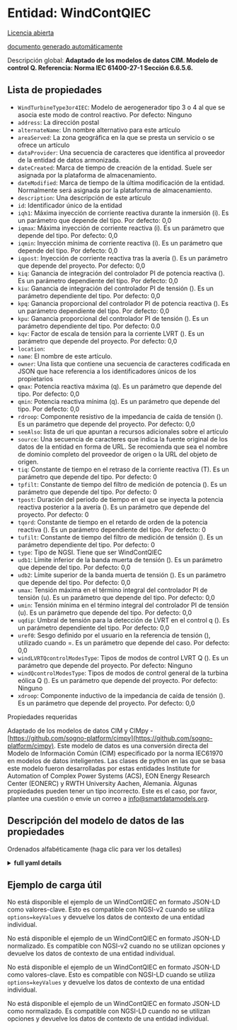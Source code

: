 Entidad: WindContQIEC  
=====================  
[Licencia abierta](https://github.com/smart-data-models//dataModel.EnergyCIM/blob/master/WindContQIEC/LICENSE.md)  
[documento generado automáticamente](https://docs.google.com/presentation/d/e/2PACX-1vTs-Ng5dIAwkg91oTTUdt8ua7woBXhPnwavZ0FxgR8BsAI_Ek3C5q97Nd94HS8KhP-r_quD4H0fgyt3/pub?start=false&loop=false&delayms=3000#slide=id.gb715ace035_0_60)  
Descripción global: **Adaptado de los modelos de datos CIM. Modelo de control Q.  Referencia: Norma IEC 61400-27-1 Sección 6.6.5.6.**  

## Lista de propiedades  

- `WindTurbineType3or4IEC`: Modelo de aerogenerador tipo 3 o 4 al que se asocia este modo de control reactivo. Por defecto: Ninguno  - `address`: La dirección postal  - `alternateName`: Un nombre alternativo para este artículo  - `areaServed`: La zona geográfica en la que se presta un servicio o se ofrece un artículo  - `dataProvider`: Una secuencia de caracteres que identifica al proveedor de la entidad de datos armonizada.  - `dateCreated`: Marca de tiempo de creación de la entidad. Suele ser asignada por la plataforma de almacenamiento.  - `dateModified`: Marca de tiempo de la última modificación de la entidad. Normalmente será asignada por la plataforma de almacenamiento.  - `description`: Una descripción de este artículo  - `id`: Identificador único de la entidad  - `iqh1`: Máxima inyección de corriente reactiva durante la inmersión (i). Es un parámetro que depende del tipo. Por defecto: 0,0  - `iqmax`: Máxima inyección de corriente reactiva (i). Es un parámetro que depende del tipo. Por defecto: 0,0  - `iqmin`: Inyección mínima de corriente reactiva (i). Es un parámetro que depende del tipo. Por defecto: 0,0  - `iqpost`: Inyección de corriente reactiva tras la avería (). Es un parámetro que depende del proyecto. Por defecto: 0,0  - `kiq`: Ganancia de integración del controlador PI de potencia reactiva (). Es un parámetro dependiente del tipo. Por defecto: 0,0  - `kiu`: Ganancia de integración del controlador PI de tensión (). Es un parámetro dependiente del tipo. Por defecto: 0,0  - `kpq`: Ganancia proporcional del controlador PI de potencia reactiva (). Es un parámetro dependiente del tipo. Por defecto: 0,0  - `kpu`: Ganancia proporcional del controlador PI de tensión (). Es un parámetro dependiente del tipo. Por defecto: 0.0  - `kqv`: Factor de escala de tensión para la corriente LVRT (). Es un parámetro que depende del proyecto. Por defecto: 0,0  - `location`:   - `name`: El nombre de este artículo.  - `owner`: Una lista que contiene una secuencia de caracteres codificada en JSON que hace referencia a los identificadores únicos de los propietarios  - `qmax`: Potencia reactiva máxima (q). Es un parámetro que depende del tipo. Por defecto: 0,0  - `qmin`: Potencia reactiva mínima (q). Es un parámetro que depende del tipo. Por defecto: 0,0  - `rdroop`: Componente resistivo de la impedancia de caída de tensión (). Es un parámetro que depende del proyecto. Por defecto: 0,0  - `seeAlso`: lista de uri que apuntan a recursos adicionales sobre el artículo  - `source`: Una secuencia de caracteres que indica la fuente original de los datos de la entidad en forma de URL. Se recomienda que sea el nombre de dominio completo del proveedor de origen o la URL del objeto de origen.  - `tiq`: Constante de tiempo en el retraso de la corriente reactiva (T). Es un parámetro que depende del tipo. Por defecto: 0  - `tpfilt`: Constante de tiempo del filtro de medición de potencia (). Es un parámetro que depende del tipo. Por defecto: 0  - `tpost`: Duración del periodo de tiempo en el que se inyecta la potencia reactiva posterior a la avería (). Es un parámetro que depende del proyecto. Por defecto: 0  - `tqord`: Constante de tiempo en el retardo de orden de la potencia reactiva (). Es un parámetro dependiente del tipo. Por defecto: 0  - `tufilt`: Constante de tiempo del filtro de medición de tensión (). Es un parámetro dependiente del tipo. Por defecto: 0  - `type`: Tipo de NGSI. Tiene que ser WindContQIEC  - `udb1`: Límite inferior de la banda muerta de tensión (). Es un parámetro que depende del tipo. Por defecto: 0,0  - `udb2`: Límite superior de la banda muerta de tensión (). Es un parámetro que depende del tipo. Por defecto: 0,0  - `umax`: Tensión máxima en el término integral del controlador PI de tensión (u). Es un parámetro que depende del tipo. Por defecto: 0,0  - `umin`: Tensión mínima en el término integral del controlador PI de tensión (u). Es un parámetro que depende del tipo. Por defecto: 0,0  - `uqdip`: Umbral de tensión para la detección de LVRT en el control q (). Es un parámetro dependiente del tipo. Por defecto: 0,0  - `uref0`: Sesgo definido por el usuario en la referencia de tensión (), utilizado cuando =. Es un parámetro que depende del caso. Por defecto: 0,0  - `windLVRTQcontrolModesType`: Tipos de modos de control LVRT Q (). Es un parámetro que depende del proyecto. Por defecto: Ninguno  - `windQcontrolModesType`: Tipos de modos de control general de la turbina eólica Q ().  Es un parámetro que depende del proyecto. Por defecto: Ninguno  - `xdroop`: Componente inductivo de la impedancia de caída de tensión (). Es un parámetro que depende del proyecto. Por defecto: 0,0    
Propiedades requeridas  
Adaptado de los modelos de datos CIM y CIMpy - [https://github.com/sogno-platform/cimpy](https://github.com/sogno-platform/cimpy). Este modelo de datos es una conversión directa del Modelo de Información Común (CIM) especificado por la norma IEC61970 en modelos de datos inteligentes. Las clases de python en las que se basa este modelo fueron desarrolladas por estas entidades Institute for Automation of Complex Power Systems (ACS), EON Energy Research Center (EONERC) y RWTH University Aachen, Alemania. Algunas propiedades pueden tener un tipo incorrecto. Este es el caso, por favor, plantee una cuestión o envíe un correo a info@smartdatamodels.org.  
## Descripción del modelo de datos de las propiedades  
Ordenados alfabéticamente (haga clic para ver los detalles)  
<details><summary><strong>full yaml details</strong></summary>    
```yaml  
WindContQIEC:    
  description: 'Adapted from CIM data models. Q control model.  Reference: IEC Standard 61400-27-1 Section 6.6.5.6.'    
  properties:    
    WindTurbineType3or4IEC:    
      description: 'Wind turbine type 3 or 4 model with which this reactive control mode is associated. Default: None'    
      type: number    
      x-ngsi:    
        model: https://schema.org/Number    
    address:    
      description: 'The mailing address'    
      properties:    
        addressCountry:    
          description: 'Property. The country. For example, Spain. Model:''https://schema.org/addressCountry'''    
          type: string    
        addressLocality:    
          description: 'Property. The locality in which the street address is, and which is in the region. Model:''https://schema.org/addressLocality'''    
          type: string    
        addressRegion:    
          description: 'Property. The region in which the locality is, and which is in the country. Model:''https://schema.org/addressRegion'''    
          type: string    
        postOfficeBoxNumber:    
          description: 'Property. The post office box number for PO box addresses. For example, 03578. Model:''https://schema.org/postOfficeBoxNumber'''    
          type: string    
        postalCode:    
          description: 'Property. The postal code. For example, 24004. Model:''https://schema.org/https://schema.org/postalCode'''    
          type: string    
        streetAddress:    
          description: 'Property. The street address. Model:''https://schema.org/streetAddress'''    
          type: string    
      type: Property    
      x-ngsi:    
        model: https://schema.org/address    
    alternateName:    
      description: 'An alternative name for this item'    
      type: Property    
    areaServed:    
      description: 'The geographic area where a service or offered item is provided'    
      type: Property    
      x-ngsi:    
        model: https://schema.org/Text    
    dataProvider:    
      description: 'A sequence of characters identifying the provider of the harmonised data entity.'    
      type: Property    
    dateCreated:    
      description: 'Entity creation timestamp. This will usually be allocated by the storage platform.'    
      format: date-time    
      type: Property    
    dateModified:    
      description: 'Timestamp of the last modification of the entity. This will usually be allocated by the storage platform.'    
      format: date-time    
      type: Property    
    description:    
      description: 'A description of this item'    
      type: Property    
    id:    
      anyOf: &windcontqiec_-_properties_-_owner_-_items_-_anyof    
        - description: 'Property. Identifier format of any NGSI entity'    
          maxLength: 256    
          minLength: 1    
          pattern: ^[\w\-\.\{\}\$\+\*\[\]`|~^@!,:\\]+$    
          type: string    
        - description: 'Property. Identifier format of any NGSI entity'    
          format: uri    
          type: string    
      description: 'Unique identifier of the entity'    
      type: Property    
    iqh1:    
      description: 'Maximum reactive current injection during dip (i). It is type dependent parameter. Default: 0.0'    
      type: number    
      x-ngsi:    
        model: https://schema.org/Number    
    iqmax:    
      description: 'Maximum reactive current injection (i). It is type dependent parameter. Default: 0.0'    
      type: number    
      x-ngsi:    
        model: https://schema.org/Number    
    iqmin:    
      description: 'Minimum reactive current injection (i). It is type dependent parameter. Default: 0.0'    
      type: number    
      x-ngsi:    
        model: https://schema.org/Number    
    iqpost:    
      description: 'Post fault reactive current injection (). It is project dependent parameter. Default: 0.0'    
      type: number    
      x-ngsi:    
        model: https://schema.org/Number    
    kiq:    
      description: 'Reactive power PI controller integration gain (). It is type dependent parameter. Default: 0.0'    
      type: number    
      x-ngsi:    
        model: https://schema.org/Number    
    kiu:    
      description: 'Voltage PI controller integration gain (). It is type dependent parameter. Default: 0.0'    
      type: number    
      x-ngsi:    
        model: https://schema.org/Number    
    kpq:    
      description: 'Reactive power PI controller proportional gain (). It is type dependent parameter. Default: 0.0'    
      type: number    
      x-ngsi:    
        model: https://schema.org/Number    
    kpu:    
      description: 'Voltage PI controller proportional gain (). It is type dependent parameter. Default: 0.0'    
      type: number    
      x-ngsi:    
        model: https://schema.org/Number    
    kqv:    
      description: 'Voltage scaling factor for LVRT current (). It is project dependent parameter. Default: 0.0'    
      type: number    
      x-ngsi:    
        model: https://schema.org/Number    
    location:    
      $id: https://geojson.org/schema/Geometry.json    
      $schema: "http://json-schema.org/draft-07/schema#"    
      oneOf:    
        - properties:    
            bbox:    
              items:    
                type: number    
              minItems: 4    
              type: array    
            coordinates:    
              items:    
                type: number    
              minItems: 2    
              type: array    
            type:    
              enum:    
                - Point    
              type: string    
          required:    
            - type    
            - coordinates    
          title: 'GeoJSON Point'    
          type: object    
        - properties:    
            bbox:    
              items:    
                type: number    
              minItems: 4    
              type: array    
            coordinates:    
              items:    
                items:    
                  type: number    
                minItems: 2    
                type: array    
              minItems: 2    
              type: array    
            type:    
              enum:    
                - LineString    
              type: string    
          required:    
            - type    
            - coordinates    
          title: 'GeoJSON LineString'    
          type: object    
        - properties:    
            bbox:    
              items:    
                type: number    
              minItems: 4    
              type: array    
            coordinates:    
              items:    
                items:    
                  items:    
                    type: number    
                  minItems: 2    
                  type: array    
                minItems: 4    
                type: array    
              type: array    
            type:    
              enum:    
                - Polygon    
              type: string    
          required:    
            - type    
            - coordinates    
          title: 'GeoJSON Polygon'    
          type: object    
        - properties:    
            bbox:    
              items:    
                type: number    
              minItems: 4    
              type: array    
            coordinates:    
              items:    
                items:    
                  type: number    
                minItems: 2    
                type: array    
              type: array    
            type:    
              enum:    
                - MultiPoint    
              type: string    
          required:    
            - type    
            - coordinates    
          title: 'GeoJSON MultiPoint'    
          type: object    
        - properties:    
            bbox:    
              items:    
                type: number    
              minItems: 4    
              type: array    
            coordinates:    
              items:    
                items:    
                  items:    
                    type: number    
                  minItems: 2    
                  type: array    
                minItems: 2    
                type: array    
              type: array    
            type:    
              enum:    
                - MultiLineString    
              type: string    
          required:    
            - type    
            - coordinates    
          title: 'GeoJSON MultiLineString'    
          type: object    
        - properties:    
            bbox:    
              items:    
                type: number    
              minItems: 4    
              type: array    
            coordinates:    
              items:    
                items:    
                  items:    
                    items:    
                      type: number    
                    minItems: 2    
                    type: array    
                  minItems: 4    
                  type: array    
                type: array    
              type: array    
            type:    
              enum:    
                - MultiPolygon    
              type: string    
          required:    
            - type    
            - coordinates    
          title: 'GeoJSON MultiPolygon'    
          type: object    
      title: 'GeoJSON Geometry'    
    name:    
      description: 'The name of this item.'    
      type: Property    
    owner:    
      description: 'A List containing a JSON encoded sequence of characters referencing the unique Ids of the owner(s)'    
      items:    
        anyOf: *windcontqiec_-_properties_-_owner_-_items_-_anyof    
        description: 'Property. Unique identifier of the entity'    
      type: Property    
    qmax:    
      description: 'Maximum reactive power (q). It is type dependent parameter. Default: 0.0'    
      type: number    
      x-ngsi:    
        model: https://schema.org/Number    
    qmin:    
      description: 'Minimum reactive power (q). It is type dependent parameter. Default: 0.0'    
      type: number    
      x-ngsi:    
        model: https://schema.org/Number    
    rdroop:    
      description: 'Resistive component of voltage drop impedance (). It is project dependent parameter. Default: 0.0'    
      type: number    
      x-ngsi:    
        model: https://schema.org/Number    
    seeAlso:    
      description: 'list of uri pointing to additional resources about the item'    
      oneOf:    
        - items:    
            format: uri    
            type: string    
          minItems: 1    
          type: array    
        - format: uri    
          type: string    
      type: Property    
    source:    
      description: 'A sequence of characters giving the original source of the entity data as a URL. Recommended to be the fully qualified domain name of the source provider, or the URL to the source object.'    
      type: Property    
    tiq:    
      description: 'Time constant in reactive current lag (T). It is type dependent parameter. Default: 0'    
      type: number    
      x-ngsi:    
        model: https://schema.org/Number    
    tpfilt:    
      description: 'Power measurement filter time constant (). It is type dependent parameter. Default: 0'    
      type: number    
      x-ngsi:    
        model: https://schema.org/Number    
    tpost:    
      description: 'Length of time period where post fault reactive power is injected (). It is project dependent parameter. Default: 0'    
      type: number    
      x-ngsi:    
        model: https://schema.org/Number    
    tqord:    
      description: 'Time constant in reactive power order lag (). It is type dependent parameter. Default: 0'    
      type: number    
      x-ngsi:    
        model: https://schema.org/Number    
    tufilt:    
      description: 'Voltage measurement filter time constant (). It is type dependent parameter. Default: 0'    
      type: number    
      x-ngsi:    
        model: https://schema.org/Number    
    type:    
      description: 'NGSI type. It has to be WindContQIEC'    
      enum:    
        - WindContQIEC    
      type: Property    
    udb1:    
      description: 'Voltage dead band lower limit (). It is type dependent parameter. Default: 0.0'    
      type: number    
      x-ngsi:    
        model: https://schema.org/Number    
    udb2:    
      description: 'Voltage dead band upper limit (). It is type dependent parameter. Default: 0.0'    
      type: number    
      x-ngsi:    
        model: https://schema.org/Number    
    umax:    
      description: 'Maximum voltage in voltage PI controller integral term (u). It is type dependent parameter. Default: 0.0'    
      type: number    
      x-ngsi:    
        model: https://schema.org/Number    
    umin:    
      description: 'Minimum voltage in voltage PI controller integral term (u). It is type dependent parameter. Default: 0.0'    
      type: number    
      x-ngsi:    
        model: https://schema.org/Number    
    uqdip:    
      description: 'Voltage threshold for LVRT detection in q control (). It is type dependent parameter. Default: 0.0'    
      type: number    
      x-ngsi:    
        model: https://schema.org/Number    
    uref0:    
      description: 'User defined bias in voltage reference (), used when  =. It is case dependent parameter. Default: 0.0'    
      type: number    
      x-ngsi:    
        model: https://schema.org/Number    
    windLVRTQcontrolModesType:    
      description: 'Types of LVRT Q control modes (). It is project dependent parameter. Default: None'    
      type: number    
      x-ngsi:    
        model: https://schema.org/Number    
    windQcontrolModesType:    
      description: 'Types of general wind turbine Q control modes ().  It is project dependent parameter. Default: None'    
      type: number    
      x-ngsi:    
        model: https://schema.org/Number    
    xdroop:    
      description: 'Inductive component of voltage drop impedance (). It is project dependent parameter. Default: 0.0'    
      type: number    
      x-ngsi:    
        model: https://schema.org/Number    
  required: []    
  type: object    
```  
</details>    
## Ejemplo de carga útil  
No está disponible el ejemplo de un WindContQIEC en formato JSON-LD como valores-clave. Esto es compatible con NGSI-v2 cuando se utiliza `options=keyValues` y devuelve los datos de contexto de una entidad individual.  
No está disponible el ejemplo de un WindContQIEC en formato JSON-LD normalizado. Es compatible con NGSI-v2 cuando no se utilizan opciones y devuelve los datos de contexto de una entidad individual.  
No está disponible el ejemplo de un WindContQIEC en formato JSON-LD como valores-clave. Esto es compatible con NGSI-LD cuando se utiliza `options=keyValues` y devuelve los datos de contexto de una entidad individual.  
No está disponible el ejemplo de un WindContQIEC en formato JSON-LD como normalizado. Es compatible con NGSI-LD cuando no se utilizan opciones y devuelve los datos de contexto de una entidad individual.  
